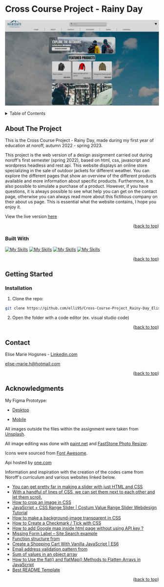 <a name="readme-top"></a>
#  Cross Course Project - Rainy Day
[![Rainy Day - Screen Shot][project-screenshot]](https://friendly-zuccutto-172753.netlify.app/index.html)
<!-- TABLE OF CONTENTS -->
<details>
  <summary>Table of Contents</summary>
  <ol>
    <li>
      <a href="#about-the-project">About The Project</a>
    <ul>
        <li><a href="#built-with">Built With</a></li>
      </ul> 
    </li>
    <li>
      <a href="#getting-started">Getting Started</a>
      <ul>
        <li><a href="#Installation">Installation</a></li>
<!--         <li><a href="#installation">Installation</a></li> -->
      </ul>
    </li>
<!--     <li><a href="#usage">Usage</a></li> -->
<!--     <li><a href="#roadmap">Roadmap</a></li>
    <li><a href="#contributing">Contributing</a></li>
    <li><a href="#license">License</a></li> -->
    <li><a href="#contact">Contact</a></li>
    <li><a href="#acknowledgments">Acknowledgments</a></li>
  </ol>
</details>



<!-- ABOUT THE PROJECT -->
## About The Project
<!-- 
[![Product Name Screen Shot][product-screenshot]](https://example.com) -->

This is the Cross Course Project - Rainy Day, made during my first year of education at noroff, autumn 2022 - spring 2023.

This project is the web version of a design assignment carried out during noroff's first semester (spring 2022), based on html, css, javascript and wordpress headless and rest api.
This website displays an online store specializing in the sale of outdoor jackets for different weather.
You can explore the different pages that show an overview of the different products available and more information about specific products.
Furthermore, it is also possible to simulate a purchase of a product.
However, if you have questions, it is always possible to see what help you can get on the contact page,
otherwise you can always read more about this fictitious company on their about us page.
This is essential what the website contains, I hope you enjoy it.

View the live version [here](https://friendly-zuccutto-172753.netlify.app/index.html)

<p align="right">(<a href="#readme-top">back to top</a>)</p>



### Built With


[![My Skills](https://skillicons.dev/icons?i=html)](https://developer.mozilla.org/en-US/docs/Web/HTML)
[![My Skills](https://skillicons.dev/icons?i=css)](https://developer.mozilla.org/en-US/docs/Web/CSS)
[![My Skills](https://skillicons.dev/icons?i=js)](https://developer.mozilla.org/en-US/docs/Web/JavaScript)
[![My Skills](https://skillicons.dev/icons?i=wordpress)](https://wordpress.com/hosting/?aff=13357&url=https://wordpress.com/hosting/)
<!-- This section should list any major frameworks/libraries used to bootstrap your project. Leave any add-ons/plugins for the acknowledgements section. Here are a few examples. -->

<!-- * [![Visual studio code][Next.js]][Next-url] -->

<p align="right">(<a href="#readme-top">back to top</a>)</p>


<!-- GETTING STARTED -->
## Getting Started
### Installation
1. Clone the repo:

```bash
git clone https://github.com/elli95/Cross-Course-Project_Rainy-Day_Elise-Marie-Hogsnes
```

2. Open the folder with a code editor (ex. visual studio code)

<p align="right">(<a href="#readme-top">back to top</a>)</p>

<!-- ### Prerequisites

Instal Live Server by Ritwick Dey -->

<!-- ### Installation

_Below is an example of how you can instruct your audience on installing and setting up your app. This template doesn't rely on any external dependencies or services._

1. Get a free API Key at [https://example.com](https://example.com)
2. Clone the repo
   ```sh
   git clone https://github.com/your_username_/Project-Name.git
   ```
3. Install NPM packages
   ```sh
   npm install
   ```
4. Enter your API in `config.js`
   ```js
   const API_KEY = 'ENTER YOUR API';
   ```

<p align="right">(<a href="#readme-top">back to top</a>)</p> -->


<!-- USAGE EXAMPLES -->
<!-- ## Usage

Use this space to show useful examples of how a project can be used. Additional screenshots, code examples and demos work well in this space. You may also link to more resources.

_For more examples, please refer to the [Documentation](https://example.com)_

<p align="right">(<a href="#readme-top">back to top</a>)</p> -->


<!-- CONTACT -->
## Contact

Elise Marie Hogsnes - [Linkedin.com](https://www.linkedin.com/in/elise-marie-hogsnes-77b13b1aa/)

[elise-marie.h@hotmail.com](mailto:elise-marie.h@hotmail.com)

<!-- Project Link: [https://github.com/your_username/repo_name](https://github.com/your_username/repo_name) -->

<p align="right">(<a href="#readme-top">back to top</a>)</p>


<!-- ACKNOWLEDGMENTS -->
## Acknowledgments

My Figma Prototype:
* [Desktop](https://www.figma.com/file/r73uopdhFEVRZuHskAlOd3/Rainy-Days?node-id=22%3A2)

* [Mobile](https://www.figma.com/file/r73uopdhFEVRZuHskAlOd3/Rainy-Days?node-id=0%3A1)

All images outside the files within the assignment were taken from [Unsplash](https://unsplash.com/).

All image editing was done with [paint.net](https://www.getpaint.net/) and [FastStone Photo Resizer](https://www.faststone.org/FSResizerDetail.htm).

Icons were sourced from [Font Awesome](https://fontawesome.com).

Api hosted by [one.com](one.com)

Information and inspiration with the creation of the codes came from Noroff's curriculum and various websites linked below.

* [You can get pretty far in making a slider with just HTML and CSS](https://css-tricks.com/can-get-pretty-far-making-slider-just-html-css/)
* [With a handful of lines of CSS, we can set them next to each other and let them scroll.](https://css-tricks.com/can-get-pretty-far-making-slider-just-html-css/#aa-with-a-handful-of-lines-of-css-we-can-set-them-next-to-each-other-and-let-them-scroll)
* [How to crop an image in CSS](https://www.educative.io/answers/how-to-crop-an-image-in-css)
* [JavaScript + CSS Range Slider | Costum Value Range Slider Webdesign Tutorial](https://www.youtube.com/watch?v=BrpiNUf2XCk)
* [How to make a background-image transparent in CSS](https://www.youtube.com/watch?v=LQsjNmkqUOc)
* [How to Create a Checkmark / Tick with CSS](https://www.tutorialspoint.com/how-to-create-a-checkmark-tick-with-css)
* [How to add Google map inside html page without using API key ?](https://www.geeksforgeeks.org/how-to-add-google-map-inside-html-page-without-using-api-key/)
* [Missing Form Label – Site Search example](https://blog.pope.tech/2020/02/28/missing-form-label-search/)
* [Function structure from](https://content.noroff.dev/javascript-1/form-validation.html#regular-expressions)
* [Create a Shopping Cart With Vanilla JavaScript | ES6](https://www.youtube.com/watch?v=UcrypywtAm0)
* [Email address validation pattern from](https://regexr.com/3e48o)
* [Sum of values in an object array](https://developer.mozilla.org/en-US/docs/Web/JavaScript/Reference/Global_Objects/Array/reduce#sum_of_values_in_an_object_array)
* [How to Use the flat() and flatMap() Methods to Flatten Arrays in JavaScript](https://www.freecodecamp.org/news/flat-and-flatmap-javascript-array-methods/)
* [Best README Template](https://github.com/othneildrew/Best-README-Template/blob/master/README.md)

<p align="right">(<a href="#readme-top">back to top</a>)</p>


[project-screenshot]: images/rainydays-screenshot.png

